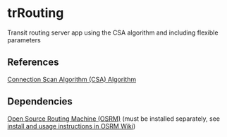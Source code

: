 # trRouting
Transit routing server app using the CSA algorithm and including flexible parameters

## References
[Connection Scan Algorithm (CSA) Algorithm][1]

## Dependencies
[Open Source Routing Machine (OSRM)][2] (must be installed separately, see [install and usage instructions in OSRM Wiki][3])

[1]: http://i11www.iti.uni-karlsruhe.de/extra/publications/dpsw-isftr-13.pdf "Intriguingly Simple and Fast Transit Routing"
[2]: https://github.com/Project-OSRM/osrm-backend/ "Open Source Routing Machine Github Repository"
[3]: https://github.com/Project-OSRM/osrm-backend/wiki "OSRM Wiki"
